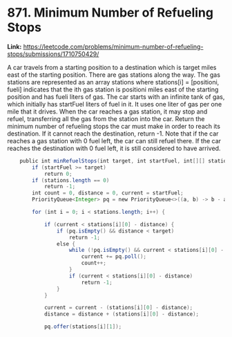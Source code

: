 # 871. Minimum Number of Refueling Stops

**Link:** https://leetcode.com/problems/minimum-number-of-refueling-stops/submissions/1710750429/

A car travels from a starting position to a destination which is target miles east of the starting position. There are gas stations along the way. The gas stations are represented as an array stations where stations[i] = [positioni, fueli] indicates that the ith gas station is positioni miles east of the starting position and has fueli liters of gas. The car starts with an infinite tank of gas, which initially has startFuel liters of fuel in it. It uses one liter of gas per one mile that it drives. When the car reaches a gas station, it may stop and refuel, transferring all the gas from the station into the car. Return the minimum number of refueling stops the car must make in order to reach its destination. If it cannot reach the destination, return -1. Note that if the car reaches a gas station with 0 fuel left, the car can still refuel there. If the car reaches the destination with 0 fuel left, it is still considered to have arrived.

```java
    public int minRefuelStops(int target, int startFuel, int[][] stations) {
        if (startFuel >= target)
            return 0;
        if (stations.length == 0)
            return -1;
        int count = 0, distance = 0, current = startFuel;
        PriorityQueue<Integer> pq = new PriorityQueue<>((a, b) -> b - a);

        for (int i = 0; i < stations.length; i++) {

            if (current < stations[i][0] - distance) {
                if (pq.isEmpty() && distance < target)
                    return -1;
                else {
                    while (!pq.isEmpty() && current < stations[i][0] - distance) {
                        current += pq.poll();
                        count++;
                    }
                    if (current < stations[i][0] - distance)
                        return -1;
                }
            }

            current = current - (stations[i][0] - distance);
            distance = distance + (stations[i][0] - distance);

            pq.offer(stations[i][1]);
```
